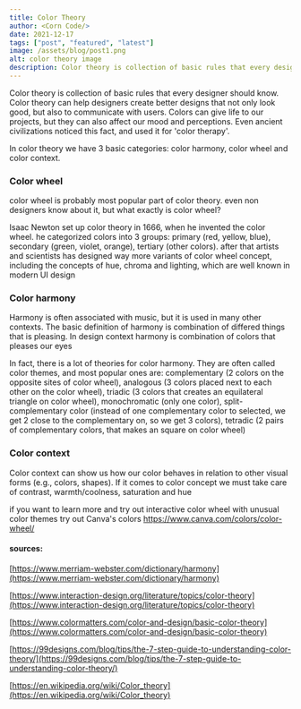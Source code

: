 ```yaml
---
title: Color Theory
author: <Corn Code/> 
date: 2021-12-17
tags: ["post", "featured", "latest"]
image: /assets/blog/post1.png
alt: color theory image
description: Color theory is collection of basic rules that every designer should know. Color theory can help designers create better designs that not only look good, but also to communicate with users. Colors can give life to our projects, but they can also affect our mood and perceptions.
---
```


Color theory is collection of basic rules that every designer should know. Color theory can help designers create better designs that not only look good, but also to communicate with users. Colors can give life to our projects, but they can also affect our mood and perceptions. Even ancient civilizations noticed this fact, and used it for 'color therapy'.

  

In color theory we have 3 basic categories: color harmony, color wheel and color context. 

  

### Color wheel 

  

color wheel is probably most popular part of color theory. even non designers know about it, but what exactly is color wheel? 

  

Isaac Newton set up color theory in 1666, when he invented the color wheel. he categorized colors into 3 groups: primary (red, yellow, blue), secondary (green, violet, orange), tertiary (other colors). after that artists and scientists has designed way more variants of color wheel concept, including the concepts of hue, chroma and lighting, which are well known in modern UI design 

  

### Color harmony 

  

Harmony is often associated with music, but it is used in many other contexts. The basic definition of harmony is combination of differed things that is pleasing. In design context harmony is combination of colors that pleases our eyes 

  

In fact, there is a lot of theories for color harmony. They are often called color themes, and most popular ones are: complementary (2 colors on the opposite sites of color wheel), analogous (3 colors placed next to each other on the color wheel), triadic (3 colors that creates an equilateral triangle on color wheel), monochromatic (only one color), split-complementary color (instead of one complementary color to selected, we get 2 close to the complementary on, so we get 3 colors), tetradic (2 pairs of complementary colors, that makes an square on color wheel) 

  

### Color context 

  

Color context can show us how our color behaves in relation to other visual forms (e.g., colors, shapes). If it comes to color concept we must take care of contrast, warmth/coolness, saturation and hue 

  

if you want to learn more and try out interactive color wheel with unusual color themes try out Canva's colors https://www.canva.com/colors/color-wheel/ 

  

#### sources: 

[https://www.merriam-webster.com/dictionary/harmony](https://www.merriam-webster.com/dictionary/harmony)

[https://www.interaction-design.org/literature/topics/color-theory](https://www.interaction-design.org/literature/topics/color-theory) 

[https://www.colormatters.com/color-and-design/basic-color-theory](https://www.colormatters.com/color-and-design/basic-color-theory) 

[https://99designs.com/blog/tips/the-7-step-guide-to-understanding-color-theory/](https://99designs.com/blog/tips/the-7-step-guide-to-understanding-color-theory/) 

[https://en.wikipedia.org/wiki/Color_theory](https://en.wikipedia.org/wiki/Color_theory) 
